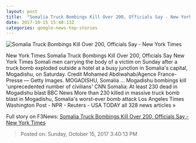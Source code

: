 ```yaml
---
layout: post
title:  "Somalia Truck Bombings Kill Over 200, Officials Say - New York Times"
date: 2017-10-15 15:40:13Z
categories: google-news-top-stories
---
```


![Somalia Truck Bombings Kill Over 200, Officials Say - New York Times](https://static01.nyt.com/images/2017/10/16/world/16somalia-1/16somalia-1-facebookJumbo.jpg)

New York Times Somalia Truck Bombings Kill Over 200, Officials Say New York Times Somali men carrying the body of a victim on Sunday after a truck bomb exploded outside a hotel at a busy junction in Somalia's capital, Mogadishu, on Saturday. Credit Mohamed Abdiwahab/Agence France-Presse — Getty Images. MOGADISHU, Somalia ... Mogadishu bombings kill 'unprecedented number of civilians' CNN Somalia: At least 230 dead in Mogadishu blast BBC News More than 230 killed in massive truck bomb blast in Mogadishu, Somalia's worst-ever bomb attack Los Angeles Times Washington Post - NPR - Reuters - USA TODAY all 328 news articles »


Full story on F3News: [Somalia Truck Bombings Kill Over 200, Officials Say - New York Times](http://www.f3nws.com/n/TnMRrH)

> Posted on: Sunday, October 15, 2017 3:40:13 PM
